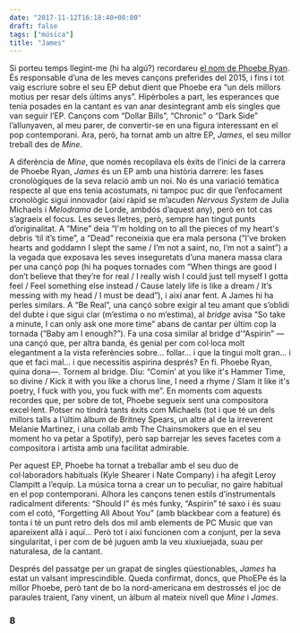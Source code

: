 ```yaml
---
date: "2017-11-12T16:18:40+00:00"
draft: false
tags: ["música"]
title: "James"
---
```

Si porteu temps llegint-me (hi ha algú?) recordareu [el nom de Phoebe Ryan](http://enricllonch.com/search/phoebe+ryan). És responsable d’una de les meves cançons preferides del 2015, i fins i tot vaig escriure sobre el seu EP debut dient que Phoebe era “un dels millors motius per resar dels últims anys”. Hipèrboles a part, les esperances que tenia posades en la cantant es van anar desintegrant amb els singles que van seguir l’EP. Cançons com “Dollar Bills”, “Chronic” o “Dark Side” l’allunyaven, al meu parer, de convertir-se en una figura interessant en el pop contemporani. Ara, però, ha tornat amb un altre EP, *James*, el seu millor treball des de *Mine*.

<!-- more -->

A diferència de *Mine*, que només recopilava els èxits de l’inici de la carrera de Phoebe Ryan, *James* és un EP amb una història darrere: les fases cronològiques de la seva relació amb un noi. No és una variació temàtica respecte al que ens tenia acostumats, ni tampoc puc dir que l’enfocament cronològic sigui innovador (així ràpid se m’acuden *Nervous System* de Julia Michaels i *Melodrama* de Lorde, ambdós d’aquest any), però en tot cas s’agraeix el focus. Les seves lletres, però, sempre han tingut punts d’originalitat. A “Mine” deia “I'm holding on to all the pieces of my heart's debris ‘til it’s time”, a “Dead” reconeixia que era mala persona (”I’ve broken hearts and goddamn I slept the same / I’m not a saint, no, I’m not a saint”) a la vegada que exposava les seves inseguretats d’una manera massa clara per una cançó pop (hi ha poques tornades com “When things are good I don’t believe that they’re for real / I really wish I could just tell myself I gotta feel / Feel something else instead / Cause lately life is like a dream / It’s messing with my head / I must be dead”), i així anar fent. A James hi ha perles similars. A “Be Real”, una cançó sobre exigir al teu amant que s’oblidi del dubte i que sigui clar (m’estima o no m’estima), al *bridge* avisa “So take a minute, I can only ask one more time” abans de cantar per últim cop la tornada (”Baby am I enough?”). Fa una cosa similar al bridge d’“Aspirin” —una cançó que, per altra banda, és genial per com col·loca molt elegantment a la vista referències sobre... follar... i que la tingui molt gran... i que et faci mal... i que necessitis aspirina després? En fi. Phoebe Ryan, quina dona—. Tornem al bridge. Diu: “Comin’ at you like it's Hammer Time, so divine / Kick it with you like a chorus line, I need a rhyme / Slam it like it's poetry, I fuck with you, you fuck with me”. En moments com aquests recordes que, per sobre de tot, Phoebe segueix sent una compositora excel·lent. Potser no tindrà tants èxits com Michaels (tot i que té un dels millors talls a l’últim àlbum de Britney Spears, un altre al de la irreverent Melanie Martinez, i una collab amb The Chainsmokers que en el seu moment ho va petar a Spotify), però sap barrejar les seves facetes com a compositora i artista amb una facilitat admirable.

Per aquest EP, Phoebe ha tornat a treballar amb el seu duo de col·laboradors habituals (Kyle Shearer i Nate Company) i ha afegit Leroy Clampitt a l’equip. La música torna a crear un to peculiar, no gaire habitual en el pop contemporani. Alhora les cançons tenen estils d’instrumentals radicalment diferents: “Should I” és més funky, “Aspirin” té saxo i és suau com el cotó, “Forgetting All About You” (amb blackbear com a feature) és tonta i té un punt retro dels dos mil amb elements de PC Music que van apareixent allà i aquí... Però tot i així funcionen com a conjunt, per la seva singularitat, i per com de bé juguen amb la veu xiuxiuejada, suau per naturalesa, de la cantant.

Després del passatge per un grapat de singles qüestionables, *James* ha estat un valsant imprescindible. Queda confirmat, doncs, que PhoEPe és la millor Phoebe, però tant de bo la nord-americana em destrossés el joc de paraules traient, l’any vinent, un àlbum al mateix nivell que *Mine* i *James*.

### 8